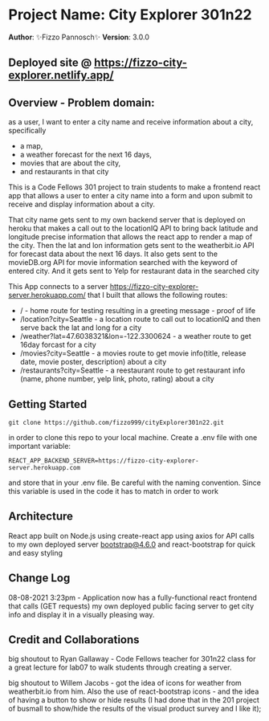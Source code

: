 # Project Name: City Explorer 301n22

**Author**: ✨Fizzo Pannosch✨
**Version**: 3.0.0

## Deployed site @ https://fizzo-city-explorer.netlify.app/

## Overview - Problem domain:

as a user,
I want to enter a city name
and receive information about a city, specifically

- a map,
- a weather forecast for the next 16 days,
- movies that are about the city,
- and restaurants in that city

This is a Code Fellows 301 project to train students to make a frontend react app that allows a user to enter a city name into a form and upon submit to receive and display information about a city.

That city name gets sent to my own backend server that is deployed on heroku that makes a call out to the locationIQ API to bring back latitude and longitude precise information that allows the react app to render a map of the city. Then the lat and lon information gets sent to the weatherbit.io API for forecast data about the next 16 days. It also gets sent to the movieDB.org API for movie information searched with the keyword of entered city. And it gets sent to Yelp for restaurant data in the searched city

This App connects to a server https://fizzo-city-explorer-server.herokuapp.com/ that I built that allows the following routes:

- / - home route for testing resulting in a greeting message - proof of life
- /location?city=Seattle - a location route to call out to locationIQ and then serve back the lat and long for a city
- /weather?lat=47.6038321&lon=-122.3300624 - a weather route to get 16day forcast for a city
- /movies?city=Seattle - a movies route to get movie info(title, release date, movie poster, description) about a city
- /restaurants?city=Seattle - a reestaurant route to get restaurant info (name, phone number, yelp link, photo, rating) about a city

<!-- Provide a high level overview of what this application is and why you are building it, beyond the fact that it's an assignment for this class. (i.e. What's your problem domain?) -->

## Getting Started

```
git clone https://github.com/fizzo999/cityExplorer301n22.git
```

in order to clone this repo to your local machine.
Create a .env file with one important variable:

```
REACT_APP_BACKEND_SERVER=https://fizzo-city-explorer-server.herokuapp.com
```

and store that in your .env file. Be careful with the naming convention. Since this variable is used in the code it has to match in order to work

<!-- What are the steps that a user must take in order to build this app on their own machine and get it running? -->

## Architecture

React app built on Node.js
using create-react app
using axios for API calls to my own deployed server
bootstrap@4.6.0 and react-bootstrap for quick and easy styling

<!-- Provide a detailed description of the application design. What technologies (languages, libraries, etc) you're using, and any other relevant design information. -->

## Change Log

<!-- Use this area to document the iterative changes made to your application as each feature is successfully implemented. Use time stamps. Here's an example: -->

08-08-2021 3:23pm - Application now has a fully-functional react frontend that calls (GET requests) my own deployed public facing server to get city info and display it in a visually pleasing way.

## Credit and Collaborations

big shoutout to Ryan Gallaway - Code Fellows teacher for 301n22 class for a great lecture for lab07 to walk students through creating a server.

big shoutout to Willem Jacobs - got the idea of icons for weather from weatherbit.io from him. Also the use of react-bootstrap icons - and the idea of having a button to show or hide results (I had done that in the 201 project of busmall to show/hide the results of the visual product survey and I like it);

<!-- Give credit (and a link) to other people or resources that helped you build this application. -->
